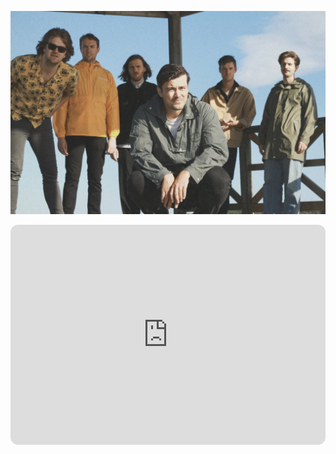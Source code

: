 ![Division 7 summer 2023](IMG_0860.JPG)

<iframe style="border-radius:12px" src="https://open.spotify.com/embed/artist/3z6F8NIRs126ddMywopmfP?utm_source=generator&theme=0" width="100%" height="352" frameBorder="0" allowfullscreen="" allow="autoplay; clipboard-write; encrypted-media; fullscreen; picture-in-picture" loading="lazy"></iframe>